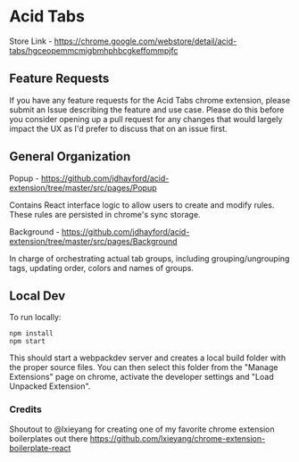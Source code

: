 # Acid Tabs

Store Link - https://chrome.google.com/webstore/detail/acid-tabs/hgceopemmcmigbmhphbcgkeffommpjfc

## Feature Requests

If you have any feature requests for the Acid Tabs chrome extension, please submit an Issue describing the feature and use case. Please do this before you consider opening up a pull request for any changes that would largely impact the UX as I'd prefer to discuss that on an issue first.

## General Organization

Popup - https://github.com/jdhayford/acid-extension/tree/master/src/pages/Popup

Contains React interface logic to allow users to create and modify rules. These rules are persisted in chrome's sync storage.

Background - https://github.com/jdhayford/acid-extension/tree/master/src/pages/Background

In charge of orchestrating actual tab groups, including grouping/ungrouping tags, updating order, colors and names of groups.

## Local Dev

To run locally:

```
npm install
npm start
```

This should start a webpackdev server and creates a local build folder with the proper source files. You can then select this folder from the "Manage Extensions" page on chrome, activate the developer settings and "Load Unpacked Extension".

### Credits

Shoutout to @lxieyang for creating one of my favorite chrome extension boilerplates out there https://github.com/lxieyang/chrome-extension-boilerplate-react




